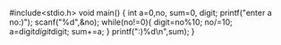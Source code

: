 #include<stdio.h>
void main()
{
    int a=0,no, sum=0, digit;
    printf("enter a no:)");
    scanf("%d",&no);
    while(no!=0){
    digit=no%10;
    no/=10;
    a=digit*digit*digit;
    sum+=a;
    }
    printf(":)%d\n",sum);
}
